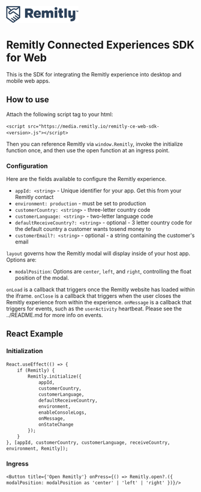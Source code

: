 <img src=".github/Remitly_Horizontal_Logo_Preferred_RGB_Indigo_192x44.png" title="Remitly Logo" />


# Remitly Connected Experiences SDK for Web

This is the SDK for integrating the Remitly experience into desktop and mobile web apps.

## How to use

Attach the following script tag to your html:

`<script src="https://media.remitly.io/remitly-ce-web-sdk-<version>.js"></script>`

Then you can reference Remitly via `window.Remitly`, invoke the initialize function once, and then use the open function at an ingress point.

### Configuration

Here are the fields available to configure the Remitly experience.

-   `appId: <string>` - Unique identifier for your app. Get this from your Remitly contact
-   `environment: production` - must be set to production
-   `customerCountry: <string>` - three-letter country code
-   `customerLanguage: <string>` - two-letter language code
-   `defaultReceiveCountry?: <string>` - optional - 3 letter country code for the default country a customer wants tosend money to
-   `customerEmail?: <string>` - optional - a string containing the customer's email

`layout` governs how the Remitly modal will display inside of your host app. Options are:

-   `modalPosition`: Options are `center`, `left`, and `right`, controlling the float position of the modal.

`onLoad` is a callback that triggers once the Remitly website has loaded within the iframe.
`onClose` is a callback that triggers when the user closes the Remitly experience from within the experience.
`onMessage` is a callback that triggers for events, such as the `userActivity` heartbeat. Please see the ../README.md for more info on events.

## React Example

### Initialization
```
React.useEffect(() => {
    if (Remitly) {
        Remitly.initialize({
            appId,
            customerCountry,
            customerLanguage,
            defaultReceiveCountry,
            environment,
            enableConsoleLogs,
            onMessage,
            onStateChange
        });
    }
}, [appId, customerCountry, customerLanguage, receiveCountry, environment, Remitly]);
```

### Ingress
```
<Button title={'Open Remitly'} onPress={() => Remitly.open?.({ modalPosition: modalPosition as 'center' | 'left' | 'right' })}/>
```

